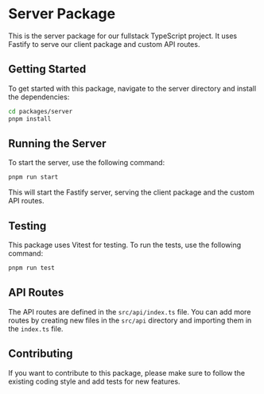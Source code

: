 # Server Package

This is the server package for our fullstack TypeScript project. It uses Fastify to serve our client package and custom API routes.

## Getting Started

To get started with this package, navigate to the server directory and install the dependencies:

```bash
cd packages/server
pnpm install
```

## Running the Server

To start the server, use the following command:

```bash
pnpm run start
```

This will start the Fastify server, serving the client package and the custom API routes.

## Testing

This package uses Vitest for testing. To run the tests, use the following command:

```bash
pnpm run test
```

## API Routes

The API routes are defined in the `src/api/index.ts` file. You can add more routes by creating new files in the `src/api` directory and importing them in the `index.ts` file.

## Contributing

If you want to contribute to this package, please make sure to follow the existing coding style and add tests for new features.